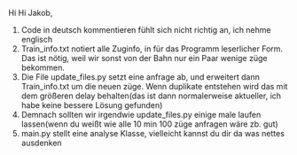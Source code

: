 Hi Hi Jakob,
1. Code in deutsch kommentieren fühlt sich nicht richtig an, ich nehme englisch
2. Train_info.txt notiert alle Zuginfo, in für das Programm leserlicher Form. Das ist nötig, weil wir sonst von der Bahn nur ein Paar wenige züge bekommen.
3. Die File update_files.py setzt eine anfrage ab, und erweitert dann Train_info.txt um die neuen züge. Wenn duplikate entstehen wird das mit dem größeren delay behalten(das ist dann normalerweise aktueller, ich habe keine bessere Lösung gefunden)
4. Demnach sollten wir irgendwie update_files.py einige male laufen lassen(wenn du weißt wie alle 10 min 100 züge anfragen wäre zb. gut)
5. main.py stellt eine analyse Klasse, vielleicht kannst du dir da was nettes ausdenken
